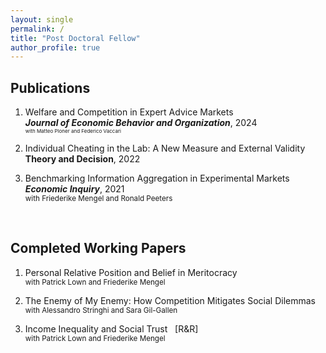 ```yaml
---
layout: single
permalink: /
title: "Post Doctoral Fellow"
author_profile: true
---
```


## Publications
1. Welfare and Competition in Expert Advice Markets<br>
    ***Journal of Economic Behavior and Organization***, 2024<br>
    <span style="font-size:8px;">with Matteo Ploner and Federico Vaccari</span>

2. Individual Cheating in the Lab: A New Measure and External Validity<br>
    **Theory and Decision**, 2022

3. Benchmarking Information Aggregation in Experimental Markets<br>
    ***Economic Inquiry***, 2021<br>
    <sub>with Friederike Mengel and Ronald Peeters</sub>
<br>

## Completed Working Papers
1. Personal Relative Position and Belief in Meritocracy<br>
    <sub>with Patrick Lown and Friederike Mengel</sub>

2. The Enemy of My Enemy: How Competition Mitigates Social Dilemmas<br>
    <sub>with Alessandro Stringhi and Sara Gil-Gallen</sub>

3. Income Inequality and Social Trust &nbsp; [R&R]<br>
    <sub>with Patrick Lown and Friederike Mengel</sub> 

